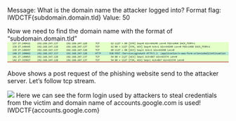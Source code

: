 Message: What is the domain name the attacker logged into?
                    Format flag: IWDCTF{subdomain.domain.tld}
Value: 50


Now we need to find the domain name with the format of “subdomain.domain.tld”
 <img src="https://github.com/CSBCTF/IWDCTF/blob/a1af7520b6351d0c60d4149982ab76a74b47943c/Network/Plain%20Sight%203/files/3.png">

Above shows a post request of the phishing website send to the attacker server. Let’s follow tcp stream.

<img src="https://github.com/CSBCTF/IWDCTF/blob/a1af7520b6351d0c60d4149982ab76a74b47943c/Network/Plain%20Sight%203/files/3_1.png">
Here we can see the form login used by attackers to steal credentials from the victim and domain name of accounts.google.com is used!  IWDCTF{accounts.google.com}
